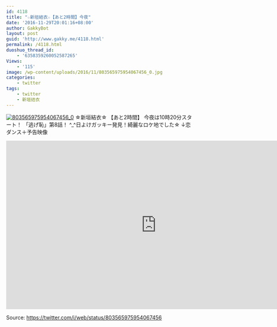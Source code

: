 ```yaml
---
id: 4118
title: "☆新垣結衣☆【あと2時間】今夜"
date: '2016-11-29T20:01:16+08:00'
author: GakkyBot
layout: post
guid: 'http://www.gakky.me/4118.html'
permalink: /4118.html
duoshuo_thread_id:
    - '6358359260052587265'
Views:
    - '115'
image: /wp-content/uploads/2016/11/803565975954067456_0.jpg
categories:
    - twitter
tags:
    - twitter
    - 新垣结衣
---
```


[![803565975954067456_0](http://www.yui-aragaki.org/wp-content/uploads/2016/11/803565975954067456_0.jpg)](http://www.yui-aragaki.org/wp-content/uploads/2016/11/803565975954067456_0.jpg)
☆新垣結衣☆
【あと2時間】
今夜は10時20分スタート！
「逃げ恥」第8話！
^\_^日よけガッキー発見！綺麗なロケ地でした☆
↓恋ダンス＋予告映像
<iframe allowfullscreen="" frameborder="0" height="456" loading="lazy" src="https://www.youtube.com/embed/EIw5QcCyMno?feature=oembed" width="810"></iframe>

Source: <https://twitter.com/i/web/status/803565975954067456>
